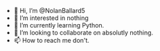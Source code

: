 - 👋 Hi, I’m @NolanBallard5
- 👀 I’m interested in nothing
- 🌱 I’m currently learning Python.
- 💞️ I’m looking to collaborate on absolutly nothing.
- 📫 How to reach me don't.

<!---
NolanBallard5/NolanBallard5 is a ✨ special ✨ repository because its `README.md` (this file) appears on your GitHub profile.
You can click the Preview link to take a look at your changes.
--->
